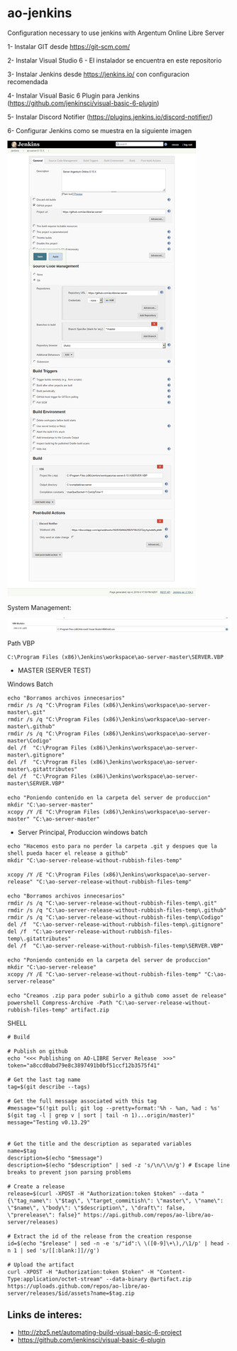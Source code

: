 # ao-jenkins
Configuration necessary to use jenkins with Argentum Online Libre Server

1- Instalar GIT desde https://git-scm.com/

2- Instalar Visual Studio 6 - El instalador se encuentra en este repositorio

3- Instalar Jenkins desde https://jenkins.io/ con configuracion recomendada

4- Instalar Visual Basic 6 Plugin para Jenkins (https://github.com/jenkinsci/visual-basic-6-plugin)

5- Instalar Discord Notifier (https://plugins.jenkins.io/discord-notifier/)

6- Configurar Jenkins como se muestra en la siguiente imagen

![imagen](https://github.com/ao-libre/ao-jenkins/blob/master/jenkins-config.png)


System Management:

![imagen](https://raw.githubusercontent.com/ao-libre/ao-jenkins/master/jenkins%20vb6.png)

Path VBP
```
C:\Program Files (x86)\Jenkins\workspace\ao-server-master\SERVER.VBP
```
- MASTER (SERVER TEST)

Windows Batch
```
echo "Borramos archivos innecesarios"
rmdir /s /q "C:\Program Files (x86)\Jenkins\workspace\ao-server-master\.git" 
rmdir /s /q "C:\Program Files (x86)\Jenkins\workspace\ao-server-master\.github"
rmdir /s /q "C:\Program Files (x86)\Jenkins\workspace\ao-server-master\Codigo"
del /f  "C:\Program Files (x86)\Jenkins\workspace\ao-server-master\.gitignore"
del /f  "C:\Program Files (x86)\Jenkins\workspace\ao-server-master\.gitattributes"
del /f  "C:\Program Files (x86)\Jenkins\workspace\ao-server-master\SERVER.VBP"

echo "Poniendo contenido en la carpeta del server de produccion"
mkdir "C:\ao-server-master" 
xcopy /Y /E "C:\Program Files (x86)\Jenkins\workspace\ao-server-master" "C:\ao-server-master"
```

- Server Principal, Produccion
windows batch
```
echo "Hacemos esto para no perder la carpeta .git y despues que la shell pueda hacer el release a github"
mkdir "C:\ao-server-release-without-rubbish-files-temp"

xcopy /Y /E "C:\Program Files (x86)\Jenkins\workspace\ao-server-release" "C:\ao-server-release-without-rubbish-files-temp"

echo "Borramos archivos innecesarios"
rmdir /s /q "C:\ao-server-release-without-rubbish-files-temp\.git" 
rmdir /s /q "C:\ao-server-release-without-rubbish-files-temp\.github"
rmdir /s /q "C:\ao-server-release-without-rubbish-files-temp\Codigo"
del /f  "C:\ao-server-release-without-rubbish-files-temp\.gitignore"
del /f  "C:\ao-server-release-without-rubbish-files-temp\.gitattributes"
del /f  "C:\ao-server-release-without-rubbish-files-temp\SERVER.VBP"

echo "Poniendo contenido en la carpeta del server de produccion"
mkdir "C:\ao-server-release" 
xcopy /Y /E "C:\ao-server-release-without-rubbish-files-temp" "C:\ao-server-release"

echo "Creamos .zip para poder subirlo a github como asset de release"
powershell Compress-Archive -Path "C:\ao-server-release-without-rubbish-files-temp" artifact.zip
```
SHELL
```
# Build

# Publish on github
echo "<<< Publishing on AO-LIBRE Server Release  >>>"
token="a8ccd0abd79e8c3897491b0bf51ccf12b3575f41"

# Get the last tag name
tag=$(git describe --tags)

# Get the full message associated with this tag
#message="$(!git pull; git log --pretty=format:'%h - %an, %ad : %s' $(git tag -l | grep v | sort | tail -n 1)...origin/master)"
message="Testing v0.13.29"


# Get the title and the description as separated variables
name=$tag
description=$(echo "$message")
description=$(echo "$description" | sed -z 's/\n/\\n/g') # Escape line breaks to prevent json parsing problems

# Create a release
release=$(curl -XPOST -H "Authorization:token $token" --data "{\"tag_name\": \"$tag\", \"target_commitish\": \"master\", \"name\": \"$name\", \"body\": \"$description\", \"draft\": false, \"prerelease\": false}" https://api.github.com/repos/ao-libre/ao-server/releases)

# Extract the id of the release from the creation response
id=$(echo "$release" | sed -n -e 's/"id":\ \([0-9]\+\),/\1/p' | head -n 1 | sed 's/[[:blank:]]//g')

# Upload the artifact
curl -XPOST -H "Authorization:token $token" -H "Content-Type:application/octet-stream" --data-binary @artifact.zip https://uploads.github.com/repos/ao-libre/ao-server/releases/$id/assets?name=$tag.zip
```

## Links de interes:
- http://zbz5.net/automating-build-visual-basic-6-project
- https://github.com/jenkinsci/visual-basic-6-plugin
